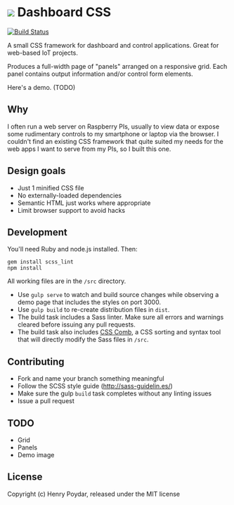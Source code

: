 # ![](./src/dashboard-css.svg) Dashboard CSS

[![Build Status](https://travis-ci.org/hpoydar/dashboard-css.svg?branch=master)](https://travis-ci.org/hpoydar/dashboard-css?branch=master)

A small CSS framework for dashboard and control applications. Great for web-based IoT projects.

Produces a full-width page of "panels" arranged on a responsive grid. Each panel contains output information and/or control form elements.

Here's a demo. (TODO)

## Why

I often run a web server on Raspberry PIs, usually to view data or expose some rudimentary controls to my smartphone or laptop via the browser. I couldn't find an existing CSS framework that quite suited my needs for the web apps I want to serve from my PIs, so I built this one.

## Design goals

- Just 1 minified CSS file
- No externally-loaded dependencies
- Semantic HTML just works where appropriate
- Limit browser support to avoid hacks

## Development

You'll need Ruby and node.js installed. Then:

    gem install scss_lint
    npm install

All working files are in the `/src` directory.

- Use `gulp serve` to watch and build source changes while observing a demo page that includes the styles on port 3000.
- Use `gulp build` to re-create distribution files in `dist`.
- The build task includes a Sass linter. Make sure all errors and warnings cleared before issuing any pull requests.
- The build task also includes [CSS Comb](http://csscomb.com), a CSS sorting and syntax tool that will directly modify the Sass files in `/src`.

## Contributing

- Fork and name your branch something meaningful
- Follow the SCSS style guide (http://sass-guidelin.es/)
- Make sure the gulp `build` task completes without any linting issues
- Issue a pull request

## TODO

- Grid
- Panels
- Demo image

## License

Copyright (c) Henry Poydar, released under the MIT license